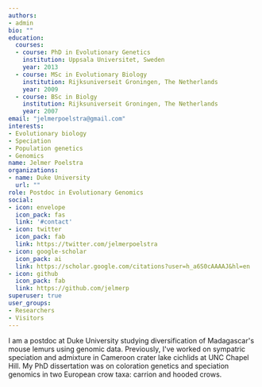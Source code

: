 ```yaml
---
authors:
- admin
bio: ""
education:
  courses:
  - course: PhD in Evolutionary Genetics
    institution: Uppsala Universitet, Sweden
    year: 2013
  - course: MSc in Evolutionary Biology
    institution: Rijksuniverseit Groningen, The Netherlands
    year: 2009
  - course: BSc in Biolgy
    institution: Rijksuniverseit Groningen, The Netherlands
    year: 2007
email: "jelmerpoelstra@gmail.com"
interests:
- Evolutionary biology
- Speciation
- Population genetics
- Genomics
name: Jelmer Poelstra
organizations:
- name: Duke University
  url: ""
role: Postdoc in Evolutionary Genomics
social:
- icon: envelope
  icon_pack: fas
  link: '#contact'
- icon: twitter
  icon_pack: fab
  link: https://twitter.com/jelmerpoelstra
- icon: google-scholar
  icon_pack: ai
  link: https://scholar.google.com/citations?user=h_a6S0cAAAAJ&hl=en
- icon: github
  icon_pack: fab
  link: https://github.com/jelmerp
superuser: true
user_groups:
- Researchers
- Visitors
---
```


I am a postdoc at Duke University studying diversification of Madagascar's mouse lemurs using genomic data. Previously, I've worked on sympatric speciation and admixture in Cameroon crater lake cichlids at UNC Chapel Hill. My PhD dissertation was on coloration genetics and speciation genomics in two European crow taxa: carrion and hooded crows.
